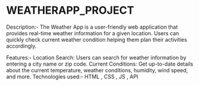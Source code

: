 # WEATHERAPP_PROJECT
Description:-
The Weather App is a user-friendly web application that provides real-time weather information for a given location. 
Users can quickly check current weather condition helping them plan their activities accordingly.

Features:-
Location Search: Users can search for weather information by entering a city name or zip code.
Current Conditions: Get up-to-date details about the current temperature, weather conditions, humidity, wind speed, and more.
Technologies used:-
HTML , CSS , JS , API 
